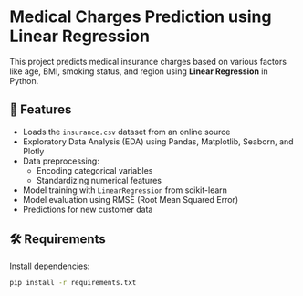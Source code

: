 # Medical Charges Prediction using Linear Regression

This project predicts medical insurance charges based on various factors like age, BMI, smoking status, and region using **Linear Regression** in Python.

## 📌 Features
- Loads the `insurance.csv` dataset from an online source
- Exploratory Data Analysis (EDA) using Pandas, Matplotlib, Seaborn, and Plotly
- Data preprocessing:
  - Encoding categorical variables
  - Standardizing numerical features
- Model training with `LinearRegression` from scikit-learn
- Model evaluation using RMSE (Root Mean Squared Error)
- Predictions for new customer data

## 🛠️ Requirements
Install dependencies:
```bash
pip install -r requirements.txt
